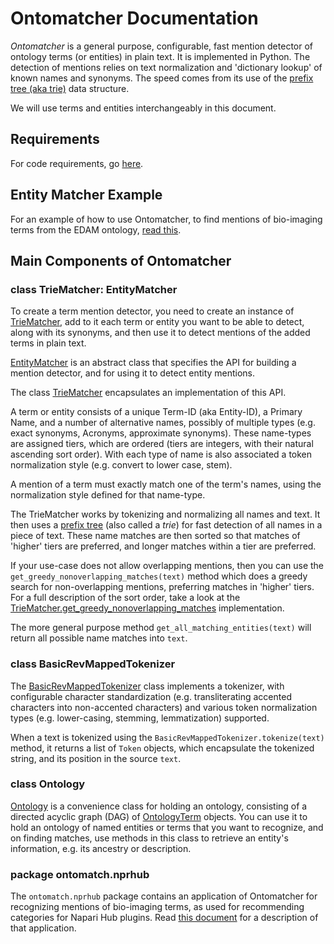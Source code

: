 # Ontomatcher Documentation

_Ontomatcher_ is a general purpose, configurable, fast mention detector of ontology terms (or entities) in plain text. It is implemented in Python. The detection of mentions relies on text normalization and 'dictionary lookup' of known names and synonyms. The speed comes from its use of the [prefix tree (aka trie)](https://en.wikipedia.org/wiki/Trie) data structure.

We will use terms and entities interchangeably in this document.

## Requirements

For code requirements, go [here](../ReadMe.md#requirements).


## Entity Matcher Example

For an example of how to use Ontomatcher, to find mentions of bio-imaging terms from the EDAM ontology, [read this](ReadMe_NapariPlugin.md).


## Main Components of Ontomatcher

### class TrieMatcher: EntityMatcher

To create a term mention detector, you need to create an instance of [TrieMatcher](ontomatch/text/triematcher.py#L250), add to it each term or entity you want to be able to detect, along with its synonyms, and then use it to detect mentions of the added terms in plain text.

[EntityMatcher](ontomatch/text/nttmatcher.py#L52) is an abstract class that specifies the API for building a mention detector, and for using it to detect entity mentions.

The class [TrieMatcher](ontomatch/text/triematcher.py#L250) encapsulates an implementation of this API. 

A term or entity consists of a unique Term-ID (aka Entity-ID), a Primary Name, and a number of alternative names, possibly of multiple types (e.g. exact synonyms, Acronyms, approximate synonyms). These name-types are assigned tiers, which are ordered (tiers are integers, with their natural ascending sort order). With each type of name is also associated a token normalization style (e.g. convert to lower case, stem).

A mention of a term must exactly match one of the term's names, using the normalization style defined for that name-type.

The TrieMatcher works by tokenizing and normalizing all names and text. It then uses a [prefix tree](https://en.wikipedia.org/wiki/Trie) (also called a _trie_) for fast detection of all names in a piece of text. These name matches are then sorted so that matches of 'higher' tiers are preferred, and longer matches within a tier are preferred.

If your use-case does not allow overlapping mentions, then you can use the `get_greedy_nonoverlapping_matches(text)` method which does a greedy search for non-overlapping mentions, preferring matches in 'higher' tiers. For a full description of the sort order, take a look at the [TrieMatcher.get\_greedy\_nonoverlapping\_matches](ontomatch/text/triematcher.py#L47) implementation.

The more general purpose method `get_all_matching_entities(text)` will return all possible name matches into `text`.


### class BasicRevMappedTokenizer

The [BasicRevMappedTokenizer](ontomatch/text/tokenizer.py#L65) class implements a tokenizer, with configurable character standardization (e.g. transliterating accented characters into non-accented characters) and various token normalization types (e.g. lower-casing, stemming, lemmatization) supported. 

When a text is tokenized using the `BasicRevMappedTokenizer.tokenize(text)` method, it returns a list of `Token` objects, which encapsulate the tokenized string, and its position in the source `text`.


### class Ontology

[Ontology](ontomatch/data/ontology.py#L135) is a convenience class for holding an ontology, consisting of a directed acyclic graph (DAG) of [OntologyTerm](ontomatch/data/ontology.py#L27) objects. You can use it to hold an ontology of named entities or terms that you want to recognize, and on finding matches, use methods in this class to retrieve an entity's information, e.g. its ancestry or description.


### package ontomatch.nprhub

The `ontomatch.nprhub` package contains an application of Ontomatcher for recognizing mentions of bio-imaging terms, as used for recommending categories for Napari Hub plugins. Read [this document](ReadMe_NapariPlugin.md) for a description of that application.